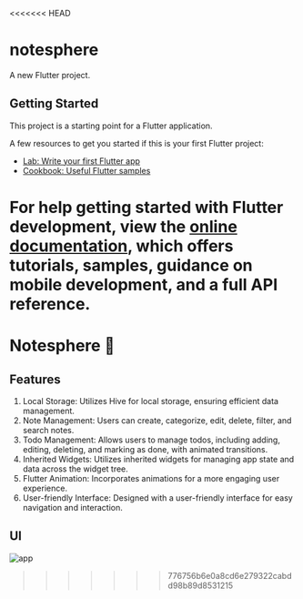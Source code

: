 <<<<<<< HEAD
# notesphere

A new Flutter project.

## Getting Started

This project is a starting point for a Flutter application.

A few resources to get you started if this is your first Flutter project:

- [Lab: Write your first Flutter app](https://docs.flutter.dev/get-started/codelab)
- [Cookbook: Useful Flutter samples](https://docs.flutter.dev/cookbook)

For help getting started with Flutter development, view the
[online documentation](https://docs.flutter.dev/), which offers tutorials,
samples, guidance on mobile development, and a full API reference.
=======
# Notesphere :memo:

## Features

1. Local Storage: Utilizes Hive for local storage, ensuring efficient data management.    
2. Note Management: Users can create, categorize, edit, delete, filter, and search notes.
3. Todo Management: Allows users to manage todos, including adding, editing, deleting, and marking as done, with animated transitions.
4. Inherited Widgets: Utilizes inherited widgets for managing app state and data across the widget tree.
5. Flutter Animation: Incorporates animations for a more engaging user experience.
6. User-friendly Interface: Designed with a user-friendly interface for easy navigation and interaction.

## UI
![app](https://github.com/user-attachments/assets/0cc68dd5-f789-43db-9a5f-95aef00e7832)
>>>>>>> 776756b6e0a8cd6e279322cabdd98b89d8531215
